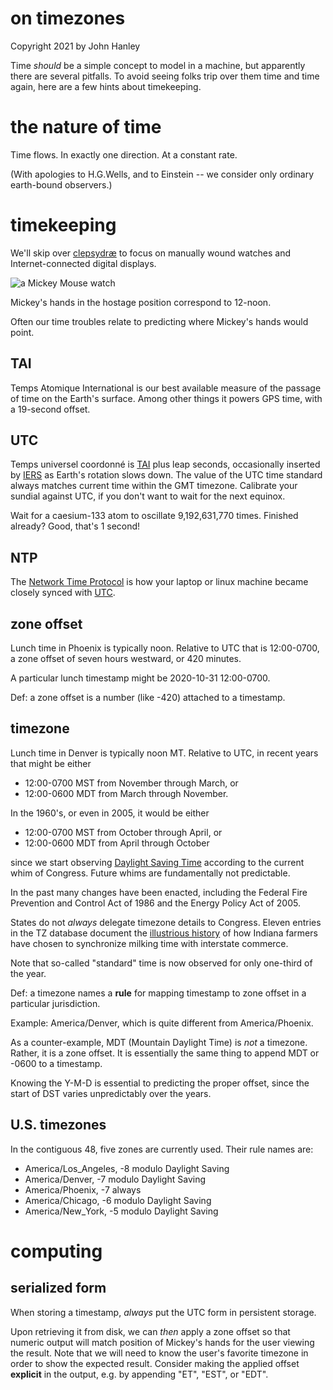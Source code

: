 
# on timezones

Copyright 2021 by John Hanley

Time _should_ be a simple concept to model in a machine,
but apparently there are several pitfalls.
To avoid seeing folks trip over them time and time again,
here are a few hints about timekeeping.

# the nature of time

Time flows.
In exactly one direction.
At a constant rate.

(With apologies to H.G.Wells, and to Einstein --
we consider only ordinary earth-bound observers.)

# timekeeping

We'll skip over
[clepsydræ](https://en.wikipedia.org/wiki/Water_clock#Greco-Roman_world)
to focus on manually wound watches
and Internet-connected digital displays.

![a Mickey Mouse watch](https://upload.wikimedia.org/wikipedia/en/1/1f/Mickey_Mouse_Ingersoll_watch_1933.jpg)

Mickey's hands in the hostage position correspond to 12-noon.

Often our time troubles relate to predicting where Mickey's hands would point.

## TAI

Temps Atomique International is our best available measure
of the passage of time on the Earth's surface.
Among other things it powers GPS time,
with a 19-second offset.

## UTC

Temps universel coordonné is
[TAI](https://en.wikipedia.org/wiki/International_Atomic_Time)
plus leap seconds, occasionally inserted by
[IERS](https://en.wikipedia.org/wiki/International_Earth_Rotation_and_Reference_Systems_Service)
as Earth's rotation slows down.
The value of the UTC time standard always matches
current time within the GMT timezone.
Calibrate your sundial against UTC,
if you don't want to wait for the next equinox.

Wait for a caesium-133 atom to oscillate 9,192,631,770 times.
Finished already? Good, that's 1 second!

## NTP
The [Network Time Protocol](https://en.wikipedia.org/wiki/Network_Time_Protocol)
is how your laptop or linux machine became closely synced with
[UTC](https://en.wikipedia.org/wiki/Coordinated_Universal_Time).

## zone offset

Lunch time in Phoenix is typically noon.
Relative to UTC that is 12:00-0700, a zone offset of seven hours westward,
or 420 minutes.

A particular lunch timestamp might be 2020-10-31 12:00-0700.

Def: a zone offset is a number (like -420) attached to a timestamp.

## timezone

Lunch time in Denver is typically noon MT.
Relative to UTC, in recent years that might be either

- 12:00-0700 MST from November through March, or
- 12:00-0600 MDT from March through November.

In the 1960's, or even in 2005, it would be either

- 12:00-0700 MST from October through April, or
- 12:00-0600 MDT from April through October

since we start observing
[Daylight Saving Time](https://en.wikipedia.org/wiki/Daylight_saving_time_in_the_United_States#1966%E2%80%931972:_Federal_standard_established)
according to the current whim of Congress.
Future whims are fundamentally not predictable.

In the past many changes have been enacted, including
the Federal Fire Prevention and Control Act of 1986 and
the Energy Policy Act of 2005.

States do not _always_ delegate timezone details to Congress.
Eleven entries in the TZ database document the
[illustrious history](https://en.wikipedia.org/wiki/Time_in_Indiana#1960s)
of how Indiana farmers have chosen to synchronize milking time
with interstate commerce.

Note that so-called "standard" time is now observed for only one-third of the year.

Def: a timezone names a **rule** for mapping timestamp to zone offset
in a particular jurisdiction.

Example: America/Denver, which is quite different from America/Phoenix.

As a counter-example, MDT (Mountain Daylight Time) is _not_ a timezone.
Rather, it is a zone offset.
It is essentially the same thing to append MDT or -0600 to a timestamp.

Knowing the Y-M-D is essential to predicting the proper offset,
since the start of DST varies unpredictably over the years.

## U.S. timezones

In the contiguous 48, five zones are currently used. Their rule names are:

- America/Los_Angeles, -8 modulo Daylight Saving
- America/Denver, -7 modulo Daylight Saving
- America/Phoenix, -7 always
- America/Chicago, -6 modulo Daylight Saving
- America/New_York, -5 modulo Daylight Saving

# computing

## serialized form

When storing a timestamp,
_always_ put the UTC form in persistent storage.

Upon retrieving it from disk,
we can _then_ apply a zone offset
so that numeric output will match position of Mickey's hands
for the user viewing the result.
Note that we will need to know the user's favorite timezone
in order to show the expected result.
Consider making the applied offset **explicit** in the output,
e.g. by appending "ET", "EST", or "EDT".
